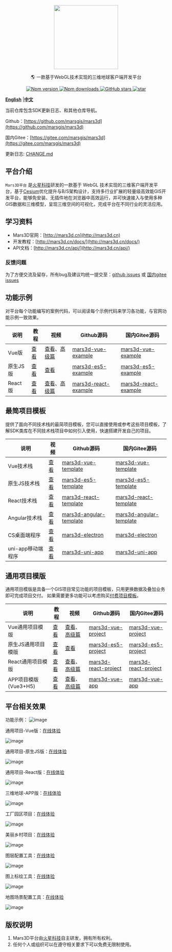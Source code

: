  
<p align="center">
<img src="http://mars3d.cn/logo.png" width="200px" />
</p>

<p align="center">🌎 一款基于WebGL技术实现的三维地球客户端开发平台</p>

<p align="center">
  <a target="_black" href="https://www.npmjs.com/package/mars3d">
    <img alt="Npm version" src="https://img.shields.io/npm/v/mars3d.svg?style=flat&logo=npm&label=版本号" />
  </a>
  <a target="_black" href="https://www.npmjs.com/package/mars3d">
    <img alt="Npm downloads" src="https://img.shields.io/npm/dt/mars3d?style=flat&logo=npm&label=下载量" />
  </a>
  <a target="_black" href="https://github.com/marsgis/mars3d">
    <img alt="GitHub stars" src="https://img.shields.io/github/stars/marsgis/mars3d?style=flat&logo=github" />
  </a>
  <a target="_black" href="https://gitee.com/marsgis/mars3d">
    <img src="https://gitee.com/marsgis/mars3d/badge/star.svg?theme=dark" alt="star" />
  </a>
</p>

[**English**](./README_EN.md) |[**中文**](./README.md) 


当前仓库包含SDK更新日志、和其他仓库导航。
 
Github：[https://github.com/marsgis/mars3d](https://github.com/marsgis/mars3d)

国内Gitee：[https://gitee.com/marsgis/mars3d](https://gitee.com/marsgis/mars3d)  
 
更新日志: [CHANGE.md](./CHANGE.md)




## 平台介绍
 
 `Mars3D平台` 是[火星科技](http://marsgis.cn/)研发的一款基于 WebGL 技术实现的三维客户端开发平台，基于[Cesium](https://cesium.com/cesiumjs/)优化提升与B/S架构设计，支持多行业扩展的轻量级高效能GIS开发平台，能够免安装、无插件地在浏览器中高效运行，并可快速接入与使用多种GIS数据和三维模型，呈现三维空间的可视化，完成平台在不同行业的灵活应用。
 


## 学习资料

- Mars3D官网：[http://mars3d.cn](http://mars3d.cn) 
- 开发教程：[http://mars3d.cn/docs/](http://mars3d.cn/docs/)   
- API文档：[http://mars3d.cn/api/](http://mars3d.cn/api/)   


### 反馈问题
 为了方便交流及留存，所有bug及建议均统一提交至：[github issues](https://github.com/marsgis/mars3d/issues)  或 
 [国内gitee issues](https://gitee.com/marsgis/mars3d/issues)





## 功能示例
 对平台每个功能编写的案例代码，可以阅读每个示例代码来学习各功能，与官网功能示例一致效果。

| 说明 | 教程  | 视频  |Github源码 | 国内Gitee源码  |    
| ----|----  | ----  | ----| ----  |
|Vue版 |[查看](http://mars3d.cn/docs/guide/example-vue/) |[查看](https://www.bilibili.com/video/BV1PL41177SS/)、[高级篇](https://www.bilibili.com/video/BV1Xv4y1a74P/)| [mars3d-vue-example](https://github.com/marsgis/mars3d-vue-example) |[mars3d-vue-example](https://gitee.com/marsgis/mars3d-vue-example)  |  
|原生JS版 | [查看](http://mars3d.cn/docs/guide/example-es5/) | [查看](https://www.bilibili.com/video/BV1Hg411o7Js/) | [mars3d-es5-example](https://github.com/marsgis/mars3d-es5-example) |[mars3d-es5-example](https://gitee.com/marsgis/mars3d-es5-example)  | 
|React版 |[查看](http://mars3d.cn/docs/guide/example-react/)|[查看](https://www.bilibili.com/video/BV1xY4y1t7NR/)、[高级篇](https://www.bilibili.com/video/BV1tX4y1Q7v7/) | [mars3d-react-example](https://github.com/marsgis/mars3d-react-example) |[mars3d-react-example](https://gitee.com/marsgis/mars3d-react-example)  |  


##  最简项目模板
 提供了面向不同技术栈的最简项目模板，您可以直接使用或参考这些项目模板，了解SDK类库在不同技术栈项目中如何引入使用，快速搭建开发自己的项目。 

| 说明 | 视频  | Github源码 | 国内Gitee源码  |    
| ----| ----|----| ----  |
|Vue技术栈 |[查看](https://www.bilibili.com/video/BV17P4y1F7gv/)| [mars3d-vue-template](https://github.com/marsgis/mars3d-vue-template) |[mars3d-vue-template](https://gitee.com/marsgis/mars3d-vue-template)  | 
|原生JS技术栈 |[查看](https://www.bilibili.com/video/BV1za41177ZW/)| [mars3d-es5-template](https://github.com/marsgis/mars3d-es5-template) |[mars3d-es5-template](https://gitee.com/marsgis/mars3d-es5-template)  | 
|React技术栈 |[查看](https://www.bilibili.com/video/BV1nZ4y1b7W7/)| [mars3d-react-template](https://github.com/marsgis/mars3d-react-template) |[mars3d-react-template](https://gitee.com/marsgis/mars3d-react-template)  |   
|Angular技术栈 |[查看](https://www.bilibili.com/video/BV13Y411K7xs/) | [mars3d-angular-template](https://github.com/marsgis/mars3d-angular-template) |[mars3d-angular-template](https://gitee.com/marsgis/mars3d-angular-template)  |   
|CS桌面端程序 |[查看](https://www.bilibili.com/video/BV1N94y1R7ds/)| [mars3d-electron](https://github.com/marsgis/mars3d-electron) |[mars3d-electron](https://gitee.com/marsgis/mars3d-electron)  |   
|uni-app移动端程序 |[查看](https://www.bilibili.com/video/BV18F41157qR/)|[mars3d-uni-app](https://github.com/marsgis/mars3d-uni-app) |[mars3d-uni-app](https://gitee.com/marsgis/mars3d-uni-app)  |   



## 通用项目模版 
通用项目模版是具备一个GIS项目常见功能的项目模板，只用更换数据及叠加业务即可完成项目交付。
如果需要更多功能可以考虑购买[付费项目模板](http://mall.marsgis.cn/#/product-list?category=project)。

|说明 |教程  |视频  | Github源码 | 国内Gitee源码  |   
|----|----  |----  | ----| ----  |
|Vue通用项目模版 |[查看](http://mars3d.cn/docs/guide/project-vue/) |[查看](https://www.bilibili.com/video/BV1JF411q7Ut/)、[高级篇](https://www.bilibili.com/video/BV1rM411j78s/) | [mars3d-vue-project](https://github.com/marsgis/mars3d-vue-project) |[mars3d-vue-project](https://gitee.com/marsgis/mars3d-vue-project)  |  
| 原生JS通用项目模版 |[查看](http://mars3d.cn/docs/guide/project-es5/) | [查看](https://www.bilibili.com/video/BV1nF41157Rn/)| [mars3d-es5-project](https://github.com/marsgis/mars3d-es5-project) |[mars3d-es5-project](https://gitee.com/marsgis/mars3d-es5-project)  |
|React通用项目模版|[查看](http://mars3d.cn/docs/guide/project-react/) |[查看](https://www.bilibili.com/video/BV1n3411u7Dm/)、[高级篇](https://www.bilibili.com/video/BV1d84y1E7gR/) | [mars3d-react-project](https://github.com/marsgis/mars3d-react-project) |[mars3d-react-project](https://gitee.com/marsgis/mars3d-react-project)  |   
|APP项目模版(Vue3+H5)|  [查看](http://mars3d.cn/docs/guide/project-app/)  | [查看](https://www.bilibili.com/video/BV1iY4y1t7jk/)、[高级篇](https://www.bilibili.com/video/BV1CD4y137jK/) | [mars3d-vue-app](https://github.com/marsgis/mars3d-vue-app) |[mars3d-vue-app](https://gitee.com/marsgis/mars3d-vue-app)  |  





 

 

## 平台相关效果  
 功能示例：
 ![image](http://marsgis.cn/img/project/mars3d-doc/example1.jpg)
 
 通用项目-Vue版：[在线体验](http://mars3d.cn/project/vue/)
 
 ![image](https://cdn.marsgis.cn/mall/mars3d-vue-project/1.jpg)
 
 通用项目-原生JS版：[在线体验](http://mars3d.cn/project/es5/)

 ![image](https://cdn.marsgis.cn/mall/mars3d-es5-project/1.jpg)

 通用项目-React版：[在线体验](http://mars3d.cn/project/react/)

 ![image](https://cdn.marsgis.cn/mall/mars3d-react-project/1.jpg)

三维地球-APP版：[在线体验](http://mars3d.cn/project/app/)

 ![image](http://cdn.marsgis.cn/mall/mars3d-vue-app/1.jpg)


工厂园区项目：[在线体验](http://mars3d.cn/project/vue-gcyq/)

 ![image](http://cdn.marsgis.cn/mall/mars3d-vue-gcyq/1.jpg)

 美丽乡村项目：[在线体验](http://mars3d.cn/project/vue-mlxc/)

 ![image](https://cdn.marsgis.cn/mall/mars3d-vue-mlxc/1.jpg)
 
  
图层配置工具：[在线体验](http://studio.mars3d.cn/project-map/offline-layer.html)

 ![image](http://cdn.marsgis.cn/mall/mars3d-studio-layer/1.jpg)

  
图上标绘工具：[在线体验](http://studio.mars3d.cn/project-map/offline-plot.html)

 ![image](http://cdn.marsgis.cn/mall/mars3d-studio-plot/1.jpg)


地图场景配置工具：[在线体验](http://studio.mars3d.cn/project-map/offline-map.html)

 ![image](http://cdn.marsgis.cn/mall/mars3d-studio-map/1.jpg)



## 版权说明
1. Mars3D平台由[火星科技](http://marsgis.cn/)自主研发，拥有所有权利。
2. 任何个人或组织可以在遵守相关要求下可以免费无限制使用。

